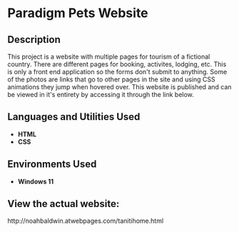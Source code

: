 <h1>Paradigm Pets Website</h1>


<h2>Description</h2>
This project is a website with multiple pages for tourism of a fictional country. There are different pages for booking, activites, lodging, etc. This is only a front end application so the forms don't submit to anything. Some of the photos are links that go to other pages in the site and using CSS animations they jump when hovered over. This website is published and can be viewed in it's entirety by accessing it through the link below.
<br />


<h2>Languages and Utilities Used</h2>

- <b>HTML</b> 
- <b>CSS</b>

<h2>Environments Used </h2>

- <b>Windows 11</b>

<h2>View the actual website:</h2>
http://noahbaldwin.atwebpages.com/tanitihome.html
